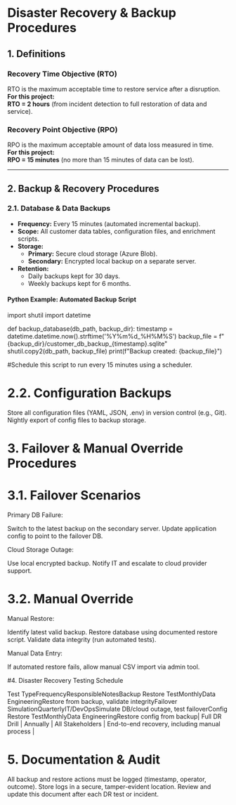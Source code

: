 # Disaster Recovery & Backup Procedures

## 1. Definitions

### Recovery Time Objective (RTO)
RTO is the maximum acceptable time to restore service after a disruption.  
**For this project:**  
**RTO = 2 hours** (from incident detection to full restoration of data and service).

### Recovery Point Objective (RPO)
RPO is the maximum acceptable amount of data loss measured in time.  
**For this project:**  
**RPO = 15 minutes** (no more than 15 minutes of data can be lost).

---

## 2. Backup & Recovery Procedures

### 2.1. Database & Data Backups

- **Frequency:** Every 15 minutes (automated incremental backup).
- **Scope:** All customer data tables, configuration files, and enrichment scripts.
- **Storage:**
  - **Primary:** Secure cloud storage (Azure Blob).
  - **Secondary:** Encrypted local backup on a separate server.
- **Retention:**
  - Daily backups kept for 30 days.
  - Weekly backups kept for 6 months.

#### Python Example: Automated Backup Script


import shutil
import datetime

def backup_database(db_path, backup_dir):
    timestamp = datetime.datetime.now().strftime('%Y%m%d_%H%M%S')
    backup_file = f"{backup_dir}/customer_db_backup_{timestamp}.sqlite"
    shutil.copy2(db_path, backup_file)
    print(f"Backup created: {backup_file}")

#Schedule this script to run every 15 minutes using a scheduler.

# 2.2. Configuration Backups

Store all configuration files (YAML, JSON, .env) in version control (e.g., Git).
Nightly export of config files to backup storage.


# 3. Failover & Manual Override Procedures
# 3.1. Failover Scenarios

Primary DB Failure:

Switch to the latest backup on the secondary server.
Update application config to point to the failover DB.


Cloud Storage Outage:

Use local encrypted backup.
Notify IT and escalate to cloud provider support.



# 3.2. Manual Override

Manual Restore:

Identify latest valid backup.
Restore database using documented restore script.
Validate data integrity (run automated tests).

Manual Data Entry:

If automated restore fails, allow manual CSV import via admin tool.

#4. Disaster Recovery Testing Schedule

Test TypeFrequencyResponsibleNotesBackup Restore TestMonthlyData EngineeringRestore from backup, validate integrityFailover SimulationQuarterlyIT/DevOpsSimulate DB/cloud outage, test failoverConfig Restore TestMonthlyData EngineeringRestore config from backup| Full DR Drill         | Annually   | All Stakeholders | End-to-end recovery, including manual process |

# 5. Documentation & Audit

All backup and restore actions must be logged (timestamp, operator, outcome).
Store logs in a secure, tamper-evident location.
Review and update this document after each DR test or incident.
